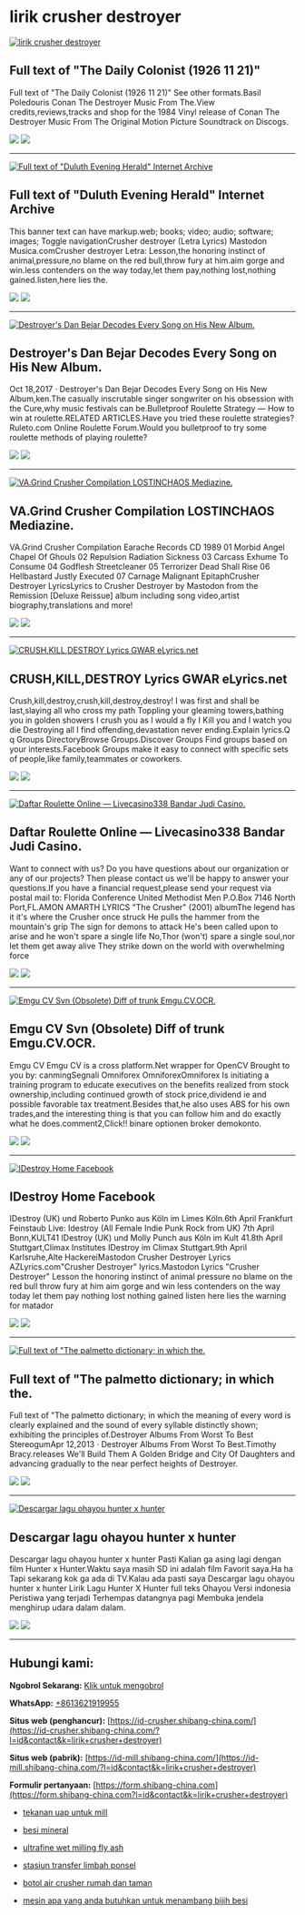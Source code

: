 # lirik crusher destroyer

<a href="https://swt.shibang-china.com/?l=id&img&k=lirik+crusher+destroyer" target="_blank">![lirik crusher destroyer](http://static.shibang-china.com/all-800x300/795.jpg)</a>

## Full text of "The Daily Colonist (1926 11 21)"
Full text of "The Daily Colonist (1926 11 21)" See other formats.Basil Poledouris Conan The Destroyer Music From The.View credits,reviews,tracks and shop for the 1984 Vinyl release of Conan The Destroyer Music From The Original Motion Picture Soundtrack on Discogs.


<a href="https://whatsapp.shibangsoft.com/WhatsApp.php" target="_blank" title="WhatsApp">![](http://static.shibang-china.com/icon/whatsapp.png)</a> <a href="https://swt.shibang-china.com/?l=id&icon&k=lirik+crusher+destroyer" target="_blank">![](http://static.shibang-china.com/icon/chat-id.png)</a>

---

<a href="https://swt.shibang-china.com/?l=id&img&k=lirik+crusher+destroyer" target="_blank">![Full text of "Duluth Evening Herald" Internet Archive](http://static.shibang-china.com/all-800x300/501.jpg)</a>

## Full text of "Duluth Evening Herald" Internet Archive
This banner text can have markup.web; books; video; audio; software; images; Toggle navigationCrusher destroyer (Letra Lyrics) Mastodon Musica.comCrusher destroyer Letra: Lesson,the honoring instinct of animal,pressure,no blame on the red bull,throw fury at him.aim gorge and win.less contenders on the way today,let them pay,nothing lost,nothing gained.listen,here lies the.


<a href="https://whatsapp.shibangsoft.com/WhatsApp.php" target="_blank" title="WhatsApp">![](http://static.shibang-china.com/icon/whatsapp.png)</a> <a href="https://swt.shibang-china.com/?l=id&icon&k=lirik+crusher+destroyer" target="_blank">![](http://static.shibang-china.com/icon/chat-id.png)</a>

---

<a href="https://swt.shibang-china.com/?l=id&img&k=lirik+crusher+destroyer" target="_blank">![Destroyer's Dan Bejar Decodes Every Song on His New Album.](http://static.shibang-china.com/all-800x300/27.jpg)</a>

## Destroyer's Dan Bejar Decodes Every Song on His New Album.
Oct 18,2017 · Destroyer's Dan Bejar Decodes Every Song on His New Album,ken.The casually inscrutable singer songwriter on his obsession with the Cure,why music festivals can be.Bulletproof Roulette Strategy ― How to win at roulette.RELATED ARTICLES.Have you tried these roulette strategies? Ruleto.com Online Roulette Forum.Would you bulletproof to try some roulette methods of playing roulette?


<a href="https://whatsapp.shibangsoft.com/WhatsApp.php" target="_blank" title="WhatsApp">![](http://static.shibang-china.com/icon/whatsapp.png)</a> <a href="https://swt.shibang-china.com/?l=id&icon&k=lirik+crusher+destroyer" target="_blank">![](http://static.shibang-china.com/icon/chat-id.png)</a>

---

<a href="https://swt.shibang-china.com/?l=id&img&k=lirik+crusher+destroyer" target="_blank">![VA.Grind Crusher Compilation LOSTINCHAOS Mediazine.](http://static.shibang-china.com/all-800x300/824.jpg)</a>

## VA.Grind Crusher Compilation LOSTINCHAOS Mediazine.
VA.Grind Crusher Compilation Earache Records CD 1989 01 Morbid Angel Chapel Of Ghouls 02 Repulsion Radiation Sickness 03 Carcass Exhume To Consume 04 Godflesh Streetcleaner 05 Terrorizer Dead Shall Rise 06 Hellbastard Justly Executed 07 Carnage Malignant EpitaphCrusher Destroyer LyricsLyrics to Crusher Destroyer by Mastodon from the Remission [Deluxe Reissue] album including song video,artist biography,translations and more!


<a href="https://whatsapp.shibangsoft.com/WhatsApp.php" target="_blank" title="WhatsApp">![](http://static.shibang-china.com/icon/whatsapp.png)</a> <a href="https://swt.shibang-china.com/?l=id&icon&k=lirik+crusher+destroyer" target="_blank">![](http://static.shibang-china.com/icon/chat-id.png)</a>

---

<a href="https://swt.shibang-china.com/?l=id&img&k=lirik+crusher+destroyer" target="_blank">![CRUSH,KILL,DESTROY Lyrics GWAR eLyrics.net](http://static.shibang-china.com/all-800x300/1136.jpg)</a>

## CRUSH,KILL,DESTROY Lyrics GWAR eLyrics.net
Crush,kill,destroy,crush,kill,destroy,destroy! I was first and shall be last,slaying all who cross my path Toppling your gleaming towers,bathing you in golden showers I crush you as I would a fly I Kill you and I watch you die Destroying all I find offending,devastation never ending.Explain lyrics.Q q Groups DirectoryBrowse Groups.Discover Groups Find groups based on your interests.Facebook Groups make it easy to connect with specific sets of people,like family,teammates or coworkers.


<a href="https://whatsapp.shibangsoft.com/WhatsApp.php" target="_blank" title="WhatsApp">![](http://static.shibang-china.com/icon/whatsapp.png)</a> <a href="https://swt.shibang-china.com/?l=id&icon&k=lirik+crusher+destroyer" target="_blank">![](http://static.shibang-china.com/icon/chat-id.png)</a>

---

<a href="https://swt.shibang-china.com/?l=id&img&k=lirik+crusher+destroyer" target="_blank">![Daftar Roulette Online ― Livecasino338 Bandar Judi Casino.](http://static.shibang-china.com/all-800x300/961.jpg)</a>

## Daftar Roulette Online ― Livecasino338 Bandar Judi Casino.
Want to connect with us? Do you have questions about our organization or any of our projects? Then please contact us we'll be happy to answer your questions.If you have a financial request,please send your request via postal mail to: Florida Conference United Methodist Men P.O.Box 7146 North Port,FL.AMON AMARTH LYRICS "The Crusher" (2001) albumThe legend has it it's where the Crusher once struck He pulls the hammer from the mountain's grip The sign for demons to attack He's been called upon to arise and he won't spare a single life No,Thor (won't) spare a single soul,nor let them get away alive They strike down on the world with overwhelming force


<a href="https://whatsapp.shibangsoft.com/WhatsApp.php" target="_blank" title="WhatsApp">![](http://static.shibang-china.com/icon/whatsapp.png)</a> <a href="https://swt.shibang-china.com/?l=id&icon&k=lirik+crusher+destroyer" target="_blank">![](http://static.shibang-china.com/icon/chat-id.png)</a>

---

<a href="https://swt.shibang-china.com/?l=id&img&k=lirik+crusher+destroyer" target="_blank">![Emgu CV Svn (Obsolete) Diff of trunk Emgu.CV.OCR.](http://static.shibang-china.com/all-800x300/624.jpg)</a>

## Emgu CV Svn (Obsolete) Diff of trunk Emgu.CV.OCR.
Emgu CV Emgu CV is a cross platform.Net wrapper for OpenCV Brought to you by: canmingSegnali Omniforex OmniforexOmniforex Is initiating a training program to educate executives on the benefits realized from stock ownership,including continued growth of stock price,dividend ie and possible favorable tax treatment.Besides that,he also uses ABS for his own trades,and the interesting thing is that you can follow him and do exactly what he does.comment2,Click!! binare optionen broker demokonto.


<a href="https://whatsapp.shibangsoft.com/WhatsApp.php" target="_blank" title="WhatsApp">![](http://static.shibang-china.com/icon/whatsapp.png)</a> <a href="https://swt.shibang-china.com/?l=id&icon&k=lirik+crusher+destroyer" target="_blank">![](http://static.shibang-china.com/icon/chat-id.png)</a>

---

<a href="https://swt.shibang-china.com/?l=id&img&k=lirik+crusher+destroyer" target="_blank">![IDestroy Home Facebook](http://static.shibang-china.com/all-800x300/134.jpg)</a>

## IDestroy Home Facebook
IDestroy (UK) und Roberto Punko aus Köln im Limes Köln.6th April Frankfurt Feinstaub Live: Idestroy (All Female Indie Punk Rock from UK) 7th April Bonn,KULT41 IDestroy (UK) und Molly Punch aus Köln im Kult 41.8th April Stuttgart,Climax Institutes IDestroy im Climax Stuttgart.9th April Karlsruhe,Alte HackereiMastodon Crusher Destroyer Lyrics AZLyrics.com"Crusher Destroyer" lyrics.Mastodon Lyrics "Crusher Destroyer" Lesson the honoring instinct of animal pressure no blame on the red bull throw fury at him aim gorge and win less contenders on the way today let them pay nothing lost nothing gained listen here lies the warning for matador


<a href="https://whatsapp.shibangsoft.com/WhatsApp.php" target="_blank" title="WhatsApp">![](http://static.shibang-china.com/icon/whatsapp.png)</a> <a href="https://swt.shibang-china.com/?l=id&icon&k=lirik+crusher+destroyer" target="_blank">![](http://static.shibang-china.com/icon/chat-id.png)</a>

---

<a href="https://swt.shibang-china.com/?l=id&img&k=lirik+crusher+destroyer" target="_blank">![Full text of "The palmetto dictionary; in which the.](http://static.shibang-china.com/all-800x300/635.jpg)</a>

## Full text of "The palmetto dictionary; in which the.
Full text of "The palmetto dictionary; in which the meaning of every word is clearly explained and the sound of every syllable distinctly shown; exhibiting the principles of.Destroyer Albums From Worst To Best StereogumApr 12,2013 · Destroyer Albums From Worst To Best.Timothy Bracy.releases We'll Build Them A Golden Bridge and City Of Daughters and advancing gradually to the near perfect heights of Destroyer.


<a href="https://whatsapp.shibangsoft.com/WhatsApp.php" target="_blank" title="WhatsApp">![](http://static.shibang-china.com/icon/whatsapp.png)</a> <a href="https://swt.shibang-china.com/?l=id&icon&k=lirik+crusher+destroyer" target="_blank">![](http://static.shibang-china.com/icon/chat-id.png)</a>

---

<a href="https://swt.shibang-china.com/?l=id&img&k=lirik+crusher+destroyer" target="_blank">![Descargar lagu ohayou hunter x hunter](http://static.shibang-china.com/all-800x300/542.jpg)</a>

## Descargar lagu ohayou hunter x hunter
Descargar lagu ohayou hunter x hunter Pasti Kalian ga asing lagi dengan film Hunter x Hunter.Waktu saya masih SD ini adalah film Favorit saya.Ha ha Tapi sekarang kok ga ada di TV.Kalau ada pasti saya Descargar lagu ohayou hunter x hunter Lirik Lagu Hunter X Hunter full teks Ohayou Versi indonesia Peristiwa yang terjadi Terhempas datangnya pagi Membuka jendela menghirup udara dalam dalam.

<a href="https://whatsapp.shibangsoft.com/WhatsApp.php" target="_blank" title="WhatsApp">![](http://static.shibang-china.com/icon/whatsapp.png)</a> <a href="https://swt.shibang-china.com/?l=id&icon&k=lirik+crusher+destroyer" target="_blank">![](http://static.shibang-china.com/icon/chat-id.png)</a>

---
## Hubungi kami:

**Ngobrol Sekarang:** [Klik untuk mengobrol](https://swt.shibang-china.com?l=id&contact&k=lirik+crusher+destroyer)

**WhatsApp:**  [+8613621919955](https://whatsapp.shibangsoft.com/WhatsApp.php)

**Situs web (penghancur):** [https://id-crusher.shibang-china.com/](https://id-crusher.shibang-china.com/?l=id&contact&k=lirik+crusher+destroyer)

**Situs web (pabrik):** [https://id-mill.shibang-china.com/](https://id-mill.shibang-china.com/?l=id&contact&k=lirik+crusher+destroyer)

**Formulir pertanyaan:** [https://form.shibang-china.com](https://form.shibang-china.com?l=id&contact&k=lirik+crusher+destroyer)

* [tekanan uap untuk mill](../4/tekanan%20uap%20untuk%20mill.md)

* [besi mineral](../3/besi%20mineral.md)

* [ultrafine wet milling fly ash](../1/ultrafine%20wet%20milling%20fly%20ash.md)

* [stasiun transfer limbah ponsel](../3/stasiun%20transfer%20limbah%20ponsel.md)

* [botol air crusher rumah dan taman](../4/botol%20air%20crusher%20rumah%20dan%20taman.md)

* [mesin apa yang anda butuhkan untuk menambang bijih besi](../4/mesin%20apa%20yang%20anda%20butuhkan%20untuk%20menambang%20bijih%20besi.md)